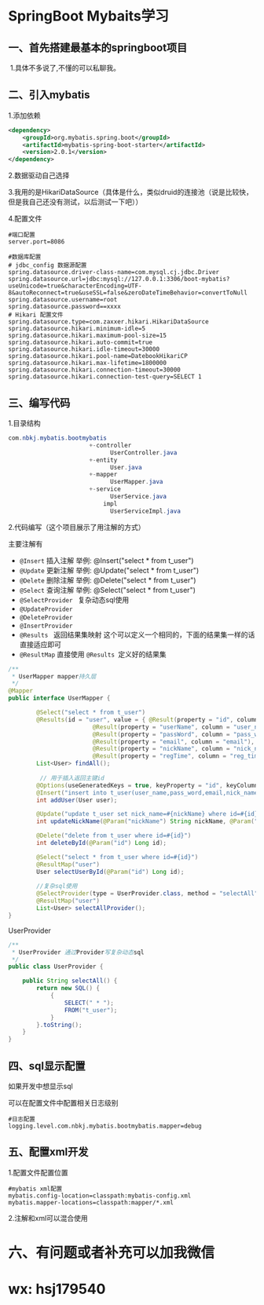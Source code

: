 # SpringBoot Mybaits学习

## 一、首先搭建最基本的springboot项目

​    1.具体不多说了,不懂的可以私聊我。



## 二、引入mybatis

  1.添加依赖

```xml
<dependency>
	<groupId>org.mybatis.spring.boot</groupId>
	<artifactId>mybatis-spring-boot-starter</artifactId>
	<version>2.0.1</version>
</dependency>
```

2.数据驱动自己选择

3.我用的是HikariDataSource（具体是什么，类似druid的连接池（说是比较快，但是我自己还没有测试，以后测试一下吧））

4.配置文件 

```properties
#端口配置
server.port=8086

#数据库配置
# jdbc_config 数据源配置
spring.datasource.driver-class-name=com.mysql.cj.jdbc.Driver
spring.datasource.url=jdbc:mysql://127.0.0.1:3306/boot-mybatis?useUnicode=true&characterEncoding=UTF-8&autoReconnect=true&useSSL=false&zeroDateTimeBehavior=convertToNull
spring.datasource.username=root
spring.datasource.password==xxxx
# Hikari 配置文件
spring.datasource.type=com.zaxxer.hikari.HikariDataSource
spring.datasource.hikari.minimum-idle=5
spring.datasource.hikari.maximum-pool-size=15
spring.datasource.hikari.auto-commit=true
spring.datasource.hikari.idle-timeout=30000
spring.datasource.hikari.pool-name=DatebookHikariCP
spring.datasource.hikari.max-lifetime=1800000
spring.datasource.hikari.connection-timeout=30000
spring.datasource.hikari.connection-test-query=SELECT 1
```



## 三、编写代码

1.目录结构

```java
com.nbkj.mybatis.bootmybatis
                       +-controller
                             UserController.java
                       +-entity
                             User.java
                       +-mapper
                             UserMapper.java
                       +-service
                             UserService.java
                           impl
                             UserServiceImpl.java
```



2.代码编写（这个项目展示了用注解的方式）

  主要注解有

- `@Insert`      插入注解   举例:  @Insert("select * from t_user") 
- `@Update`      更新注解  举例:  @Update("select * from t_user") 
- `@Delete`      删除注解  举例:  @Delete("select * from t_user") 
- `@Select`      查询注解  举例:  @Select("select * from t_user") 
- `@SelectProvider `   复杂动态sql使用
- `@UpdateProvider`
- `@DeleteProvider `
- `@InsertProvider ` 
- `@Results `      返回结果集映射 这个可以定义一个相同的，下面的结果集一样的话直接适应即可
- `@ResultMap`  直接使用 `@Results `定义好的结果集

```java
/**
 * UserMapper mapper持久层
 */
@Mapper
public interface UserMapper {

        @Select("select * from t_user")
        @Results(id = "user", value = { @Result(property = "id", column = "id"),
                        @Result(property = "userName", column = "user_name"),
                        @Result(property = "passWord", column = "pass_word"),
                        @Result(property = "email", column = "email"),
                        @Result(property = "nickName", column = "nick_name"),
                        @Result(property = "regTime", column = "reg_time"), @Result(property =           "age", column = "age") })
        List<User> findAll();
        
         // 用于插入返回主键id
        @Options(useGeneratedKeys = true, keyProperty = "id", keyColumn = "id")
        @Insert("insert into t_user(user_name,pass_word,email,nick_name,age) values(#                   {userName},#{passWord},#{email},#{nickName},#{age})")
        int addUser(User user);

        @Update("update t_user set nick_name=#{nickName} where id=#{id}")
        int updateNickName(@Param("nickName") String nickName, @Param("id") Long id);

        @Delete("delete from t_user where id=#{id}")
        int deleteById(@Param("id") Long id);

        @Select("select * from t_user where id=#{id}")
        @ResultMap("user")
        User selectUserById(@Param("id") Long id);
         
        //复杂sql使用
        @SelectProvider(type = UserProvider.class, method = "selectAll")
        @ResultMap("user")
        List<User> selectAllProvider();
}
```



UserProvider

```java
/**
 * UserProvider 通过Provider写复杂动态sql
 */
public class UserProvider {

    public String selectAll() {
        return new SQL() {
            {
                SELECT(" * ");
                FROM("t_user");
            }
        }.toString();
    }
}
```



## 四、sql显示配置

  如果开发中想显示sql

  可以在配置文件中配置相关日志级别

  

```properties
#日志配置
logging.level.com.nbkj.mybatis.bootmybatis.mapper=debug
```



## 五、配置xml开发

1.配置文件配置位置

```properties
#mybatis xml配置
mybatis.config-location=classpath:mybatis-config.xml
mybatis.mapper-locations=classpath:mapper/*.xml
```

2.注解和xml可以混合使用





# 六、有问题或者补充可以加我微信

#                      wx:  hsj179540